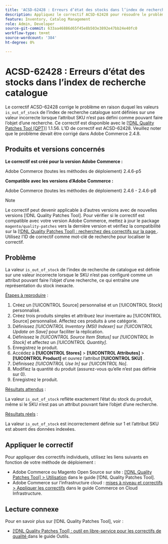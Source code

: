 ```yaml
---
title: 'ACSD-62428 : Erreurs d’état des stocks dans l’index de recherche catalogue'
description: Appliquez le correctif ACSD-62428 pour résoudre le problème en raison duquel la valeur "is_out_of_stock" dans l’index de recherche catalogue est incorrectement définie lorsque le SKU n’est pas un attribut pouvant faire l’objet d’une recherche.
feature: Inventory, Catalog Management
role: Admin, Developer
source-git-commit: 633aa46886d65f45e8b503e3892e47bb24e40fc0
workflow-type: tm+mt
source-wordcount: '384'
ht-degree: 0%

---
```


# ACSD-62428 : Erreurs d’état des stocks dans l’index de recherche catalogue

Le correctif ACSD-62428 corrige le problème en raison duquel les valeurs `is_out_of_stock` de l’index de recherche catalogue sont définies sur une valeur incorrecte lorsque l’attribut SKU n’est pas défini comme pouvant faire l’objet d’une recherche. Ce correctif est disponible avec le [[!DNL Quality Patches Tool (QPT)]](/help/tools/quality-patches-tool/quality-patches-tool-to-self-serve-quality-patches.md) 1.1.56. L’ID de correctif est ACSD-62428. Veuillez noter que le problème devait être corrigé dans Adobe Commerce 2.4.8.

## Produits et versions concernés

**Le correctif est créé pour la version Adobe Commerce :**

Adobe Commerce (toutes les méthodes de déploiement) 2.4.6-p5

**Compatible avec les versions d’Adobe Commerce :**

Adobe Commerce (toutes les méthodes de déploiement) 2.4.6 - 2.4.6-p8

>[!NOTE]
>
>Le correctif peut devenir applicable à d’autres versions avec de nouvelles versions [!DNL Quality Patches Tool]. Pour vérifier si le correctif est compatible avec votre version Adobe Commerce, mettez à jour le package `magento/quality-patches` vers la dernière version et vérifiez la compatibilité sur la [[!DNL Quality Patches Tool] : recherchez des correctifs sur la page ](https://experienceleague.adobe.com/tools/commerce-quality-patches/index.html). Utilisez l’ID de correctif comme mot-clé de recherche pour localiser le correctif.

## Problème

La valeur `is_out_of_stock` de l’index de recherche de catalogue est définie sur une valeur incorrecte lorsque le SKU n’est pas configuré comme un attribut pouvant faire l’objet d’une recherche, ce qui entraîne une représentation du stock inexacte.

<u>Étapes à reproduire</u> :

1. Créez un [!UICONTROL Source] personnalisé et un [!UICONTROL Stock] personnalisé.
1. Créez trois produits simples et attribuez leur inventaire au [!UICONTROL Source] personnalisé. Affectez ces produits à une catégorie.
1. Définissez *[!UICONTROL Inventory (MSI) Indexer]* sur *[!UICONTROL Update on Save]* pour faciliter la réplication.
1. Définissez le *[!UICONTROL Source Item Status]* sur *[!UICONTROL In Stock]* et affectez un *[!UICONTROL Quantity]*.
1. Enregistrez le produit.
1. Accédez à **[!UICONTROL Stores]** > **[!UICONTROL Attributes]** > **[!UICONTROL Product]** et ouvrez l’attribut **[!UICONTROL SKU]** .
1. Définissez *[!UICONTROL Use In]* sur *[!UICONTROL No]*.
1. Modifiez la quantité du produit (assurez-vous qu’elle n’est pas définie sur 0).
1. Enregistrez le produit.

<u>Résultats attendus</u> :

La valeur `is_out_of_stock` reflète exactement l’état du stock du produit, même si le SKU n’est pas un attribut pouvant faire l’objet d’une recherche.

<u>Résultats réels</u> :

La valeur `is_out_of_stock` est incorrectement définie sur 1 et l’attribut SKU est absent des données indexées.

## Appliquer le correctif

Pour appliquer des correctifs individuels, utilisez les liens suivants en fonction de votre méthode de déploiement :

* Adobe Commerce ou Magento Open Source sur site : [[!DNL Quality Patches Tool] > Utilisation](/help/tools/quality-patches-tool/usage.md) dans le guide [!DNL Quality Patches Tool].
* Adobe Commerce sur l’infrastructure cloud : [mises à niveau et correctifs > Appliquer les correctifs](https://experienceleague.adobe.com/docs/commerce-cloud-service/user-guide/develop/upgrade/apply-patches.html) dans le guide Commerce on Cloud Infrastructure.

## Lecture connexe

Pour en savoir plus sur [!DNL Quality Patches Tool], voir :

* [[!DNL Quality Patches Tool] : outil en libre-service pour les correctifs de qualité ](/help/tools/quality-patches-tool/quality-patches-tool-to-self-serve-quality-patches.md) dans le guide Outils.
